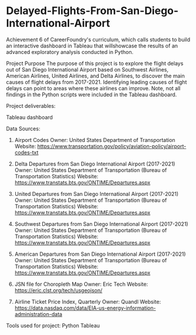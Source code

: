 # Delayed-Flights-From-San-Diego-International-Airport

Achievement 6 of CareerFoundry's curriculum, which calls students to build an interactive dashboard in Tableau that willshowcase the results of an advanced exploratory analysis conducted in Python. 

Project Purpose
The purpose of this project is to explore the flight delays out of San Diego International Airport based on Southwest Airlines, American Airlines, United Airlines, and Delta Airlines, to discover the main causes of flight delays from 2017-2021. Identifying leading causes of flight delays can point to areas where these airlines can improve. Note, not all findings in the Python scripts were included in the Tableau dashboard.

Project deliverables:

  Tableau dashboard

Data Sources:
  1. Airport Codes
    Owner: United States Department of Transportation 
    Website: https://www.transportation.gov/policy/aviation-policy/airport-codes-txt

  2. Delta Departures from San Diego International Airport (2017-2021)
    Owner: United States Department of Transportation (Bureau of Transportation Statistics)
    Website: https://www.transtats.bts.gov/ONTIME/Departures.aspx

  3. United Departures from San Diego International Airport (2017-2021)
    Owner: United States Department of Transportation (Bureau of Transportation Statistics)
    Website: https://www.transtats.bts.gov/ONTIME/Departures.aspx

4. Southwest Departures from San Diego International Airport (2017-2021)
    Owner: United States Department of Transportation (Bureau of Transportation Statistics)
    Website: https://www.transtats.bts.gov/ONTIME/Departures.aspx

5. American Departures from San Diego International Airport (2017-2021)
    Owner: United States Department of Transportation (Bureau of Transportation Statistics)
    Website: https://www.transtats.bts.gov/ONTIME/Departures.aspx

6. JSN file for Choropleth Map
    Owner: Eric Tech
    Website: https://eric.clst.org/tech/usgeojson/
    
 7. Airline Ticket Price Index, Quarterly
   Owner: Quandl
   Website: https://data.nasdaq.com/data/EIA-us-energy-information-administration-data

Tools used for project:
  Python
  Tableau
